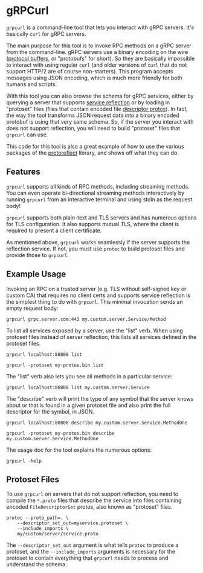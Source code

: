 # gRPCurl
`grpcurl` is a command-line tool that lets you interact with gRPC servers. It's
basically `curl` for gRPC servers.

The main purpose for this tool is to invoke RPC methods on a gRPC server from the
command-line. gRPC servers use a binary encoding on the wire
([protocol buffers](https://developers.google.com/protocol-buffers/), or "protobufs"
for short). So they are basically impossible to interact with using regular `curl`
(and older versions of `curl` that do not support HTTP/2 are of course non-starters).
This program accepts messages using JSON encoding, which is much more friendly for both
humans and scripts.

With this tool you can also browse the schema for gRPC services, either by querying
a server that supports [service reflection](https://github.com/grpc/grpc/blob/master/src/proto/grpc/reflection/v1alpha/reflection.proto)
or by loading in "protoset" files (files that contain encoded file
[descriptor protos](https://github.com/google/protobuf/blob/master/src/google/protobuf/descriptor.proto)).
In fact, the way the tool transforms JSON request data into a binary encoded protobuf
is using that very same schema. So, if the server you interact with does not support
reflection, you will need to build "protoset" files that `grpcurl` can use.

This code for this tool is also a great example of how to use the various packages of
the [protoreflect](https://godoc.org/github.com/jhump/protoreflect) library, and shows
off what they can do.

## Features
`grpcurl` supports all kinds of RPC methods, including streaming methods. You can even
operate bi-directional streaming methods interactively by running `grpcurl` from an
interactive terminal and using stdin as the request body!

`grpcurl` supports both plain-text and TLS servers and has numerous options for TLS
configuration. It also supports mutual TLS, where the client is required to present a
client certificate.

As mentioned above, `grpcurl` works seamlessly if the server supports the reflection
service. If not, you must use `protoc` to build protoset files and provide those to
`grpcurl`.

## Example Usage
Invoking an RPC on a trusted server (e.g. TLS without self-signed key or custom CA)
that requires no client certs and supports service reflection is the simplest thing to
do with `grpcurl`. This minimal invocation sends an empty request body:
```
grpcurl grpc.server.com:443 my.custom.server.Service/Method
```

To list all services exposed by a server, use the "list" verb. When using protoset files
instead of server reflection, this lists all services defined in the protoset files.
```
grpcurl localhost:80808 list

grpcurl -protoset my-protos.bin list
```

The "list" verb also lets you see all methods in a particular service:
```
grpcurl localhost:80808 list my.custom.server.Service
```

The "describe" verb will print the type of any symbol that the server knows about
or that is found in a given protoset file and also print the full descriptor for the
symbol, in JSON.
```
grpcurl localhost:80808 describe my.custom.server.Service.MethodOne

grpcurl -protoset my-protos.bin describe my.custom.server.Service.MethodOne
```

The usage doc for the tool explains the numerous options:
```
grpcurl -help
```

## Protoset Files
To use `grpcurl` on servers that do not support reflection, you need to compile the
`*.proto` files that describe the service into files containing encoded
`FileDescriptorSet` protos, also known as "protoset" files.

```
protoc --proto_path=. \
    --descriptor_set_out=myservice.protoset \
    --include_imports \
    my/custom/server/service.proto
```

The `--descriptor_set_out` argument is what tells `protoc` to produce a protoset,
and the `--include_imports` arguments is necessary for the protoset to contain
everything that `grpcurl` needs to process and understand the schema.
